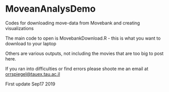 # MoveanAnalysDemo
Codes for downloading move-data from Movebank and creating visualizations

The main code to open is MovebankDownload.R - this is what you want to download to your laptop

Others are various outputs, not including the movies that are too big to post here. 

If you ran into difficulties or find errors please shoote me an email at orrspiegel@tauex.tau.ac.il

First update Sep17 2019
